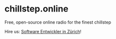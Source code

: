 # chillstep.online
Free, open-source online radio for the finest chillstep


Hire us: [Software Entwickler in Zürich](https://polygon-software.ch)!
